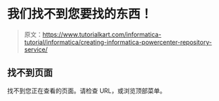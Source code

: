 # 我们找不到您要找的东西！

> 原文：<https://www.tutorialkart.com/informatica-tutorial/informatica/creating-informatica-powercenter-repository-service/>

## 找不到页面

找不到您正在查看的页面。请检查 URL，或浏览顶部菜单。